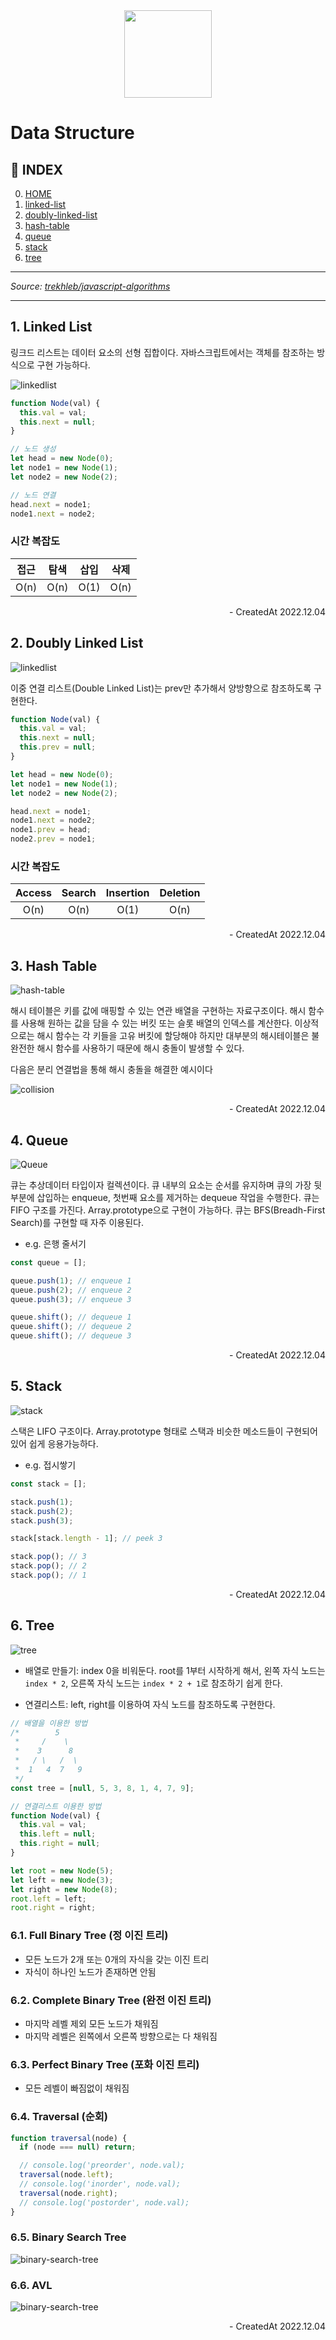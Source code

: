 <div align="center">
<img src="https://user-images.githubusercontent.com/90181028/205484931-a9be2306-5f27-44eb-aba9-56874116901b.png" width="140px" />
</div>

# Data Structure

## 📑 INDEX

0. [HOME](./README.md)
1. [linked-list](#1-linked-list)
2. [doubly-linked-list](#2-doubly-linked-list)
3. [hash-table](#3-hash-table)
4. [queue](#4-queue)
5. [stack](#5-stack)
6. [tree](#6-tree)

---

_Source: [trekhleb/javascript-algorithms](https://github.com/trekhleb/javascript-algorithms)_

---

## 1. Linked List

링크드 리스트는 데이터 요소의 선형 집합이다. 자바스크립트에서는 객체를 참조하는 방식으로 구현 가능하다.

![linkedlist](./images/linked-list.jpg)

```JavaScript
function Node(val) {
  this.val = val;
  this.next = null;
}

// 노드 생성
let head = new Node(0);
let node1 = new Node(1);
let node2 = new Node(2);

// 노드 연결
head.next = node1;
node1.next = node2;
```

### 시간 복잡도

| 접근 | 탐색 | 삽입 | 삭제 |
| :--: | :--: | :--: | :--: |
| O(n) | O(n) | O(1) | O(n) |

<div align="right">- CreatedAt 2022.12.04</div>

## 2. Doubly Linked List

![linkedlist](./images/doubly-linked-list.jpg)

이중 연결 리스트(Double Linked List)는 prev만 추가해서 양방향으로 참조하도록 구현한다.

```JavaScript
function Node(val) {
  this.val = val;
  this.next = null;
  this.prev = null;
}

let head = new Node(0);
let node1 = new Node(1);
let node2 = new Node(2);

head.next = node1;
node1.next = node2;
node1.prev = head;
node2.prev = node1;
```

### 시간 복잡도

| Access | Search | Insertion | Deletion |
| :----: | :----: | :-------: | :------: |
|  O(n)  |  O(n)  |   O(1)    |   O(n)   |

<div align="right">- CreatedAt 2022.12.04</div>

## 3. Hash Table

![hash-table](./images/hash-table.jpg)

해시 테이블은 키를 값에 매핑할 수 있는 연관 배열을 구현하는 자료구조이다. 해시 함수를 사용해 원하는 값을 담을 수 있는 버킷 또는 슬롯 배열의 인덱스를 계산한다.
이상적으로는 해시 함수는 각 키들을 고유 버킷에 할당해야 하지만 대부분의 해시테이블은 불완전한 해시 함수를 사용하기 때문에 해시 충돌이 발생할 수 있다.

다음은 분리 연결법을 통해 해시 충돌을 해결한 예시이다

![collision](./images/collision-resolution.jpg)

<div align="right">- CreatedAt 2022.12.04</div>

## 4. Queue

![Queue](./images/queue.jpg)

큐는 추상데이터 타입이자 컬렉션이다. 큐 내부의 요소는 순서를 유지하며 큐의 가장 뒷 부분에 삽입하는 enqueue, 첫번째 요소를 제거하는 dequeue 작업을 수행한다. 큐는 FIFO 구조를 가진다. Array.prototype으로 구현이 가능하다. 큐는 BFS(Breadh-First Search)를 구현할 때 자주 이용된다.

- e.g. 은행 줄서기

```JavaScript
const queue = [];

queue.push(1); // enqueue 1
queue.push(2); // enqueue 2
queue.push(3); // enqueue 3

queue.shift(); // dequeue 1
queue.shift(); // dequeue 2
queue.shift(); // dequeue 3
```

<div align="right">- CreatedAt 2022.12.04</div>

## 5. Stack

![stack](./images/stack.jpg)

스택은 LIFO 구조이다. Array.prototype 형태로 스택과 비슷한 메소드들이 구현되어 있어 쉽게 응용가능하다.

- e.g. 접시쌓기

```JavaScript
const stack = [];

stack.push(1);
stack.push(2);
stack.push(3);

stack[stack.length - 1]; // peek 3

stack.pop(); // 3
stack.pop(); // 2
stack.pop(); // 1
```

<div align="right">- CreatedAt 2022.12.04</div>

## 6. Tree

![tree](./images/tree.jpg)

- 배열로 만들기: index 0을 비워둔다. root를 1부터 시작하게 해서, 왼쪽 자식 노드는 `index * 2`, 오른쪽 자식 노드는 `index * 2 + 1`로 참조하기 쉽게 한다.

- 연결리스트: left, right를 이용하여 자식 노드를 참조하도록 구현한다.

```JavaScript
// 배열을 이용한 방법
/*        5
 *     /    \
 *    3      8
 *   / \   /  \
 *  1   4  7   9
 */
const tree = [null, 5, 3, 8, 1, 4, 7, 9];

// 연결리스트 이용한 방법
function Node(val) {
  this.val = val;
  this.left = null;
  this.right = null;
}

let root = new Node(5);
let left = new Node(3);
let right = new Node(8);
root.left = left;
root.right = right;
```

### 6.1. Full Binary Tree (정 이진 트리)

- 모든 노드가 2개 또는 0개의 자식을 갖는 이진 트리
- 자식이 하나인 노드가 존재하면 안됨

### 6.2. Complete Binary Tree (완전 이진 트리)

- 마지막 레벨 제외 모든 노드가 채워짐
- 마지막 레벨은 왼쪽에서 오른쪽 방향으로는 다 채워짐

### 6.3. Perfect Binary Tree (포화 이진 트리)

- 모든 레벨이 빠짐없이 채워짐

### 6.4. Traversal (순회)

```JavaScript
function traversal(node) {
  if (node === null) return;

  // console.log('preorder', node.val);
  traversal(node.left);
  // console.log('inorder', node.val);
  traversal(node.right);
  // console.log('postorder', node.val);
}
```

### 6.5. Binary Search Tree

![binary-search-tree](./images/binary-search-tree.jpg)

### 6.6. AVL

![binary-search-tree](./images/avl.gif)

<div align="right">- CreatedAt 2022.12.04</div>
